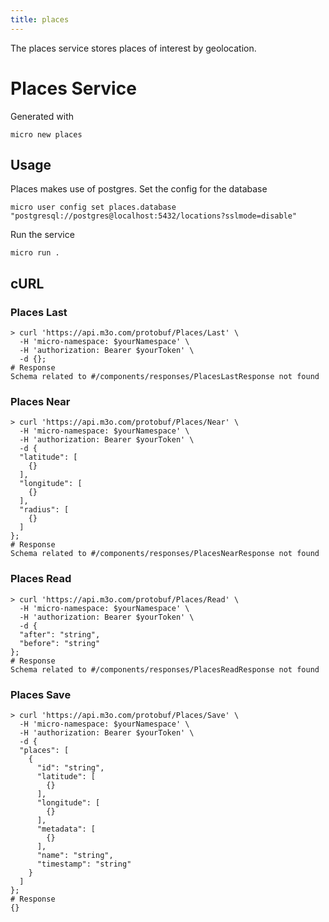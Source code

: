 ```yaml
---
title: places
---
```

The places service stores places of interest by geolocation.

# Places Service

Generated with

```
micro new places
```

## Usage

Places makes use of postgres. Set the config for the database

```
micro user config set places.database "postgresql://postgres@localhost:5432/locations?sslmode=disable"
```

Run the service

```
micro run .
```

## cURL


### Places Last
<!-- We use the request body description here as endpoint descriptions are not
being lifted correctly from the proto by the openapi spec generator -->

```shell
> curl 'https://api.m3o.com/protobuf/Places/Last' \
  -H 'micro-namespace: $yourNamespace' \
  -H 'authorization: Bearer $yourToken' \
  -d {};
# Response
Schema related to #/components/responses/PlacesLastResponse not found
```


### Places Near
<!-- We use the request body description here as endpoint descriptions are not
being lifted correctly from the proto by the openapi spec generator -->

```shell
> curl 'https://api.m3o.com/protobuf/Places/Near' \
  -H 'micro-namespace: $yourNamespace' \
  -H 'authorization: Bearer $yourToken' \
  -d {
  "latitude": [
    {}
  ],
  "longitude": [
    {}
  ],
  "radius": [
    {}
  ]
};
# Response
Schema related to #/components/responses/PlacesNearResponse not found
```


### Places Read
<!-- We use the request body description here as endpoint descriptions are not
being lifted correctly from the proto by the openapi spec generator -->

```shell
> curl 'https://api.m3o.com/protobuf/Places/Read' \
  -H 'micro-namespace: $yourNamespace' \
  -H 'authorization: Bearer $yourToken' \
  -d {
  "after": "string",
  "before": "string"
};
# Response
Schema related to #/components/responses/PlacesReadResponse not found
```


### Places Save
<!-- We use the request body description here as endpoint descriptions are not
being lifted correctly from the proto by the openapi spec generator -->

```shell
> curl 'https://api.m3o.com/protobuf/Places/Save' \
  -H 'micro-namespace: $yourNamespace' \
  -H 'authorization: Bearer $yourToken' \
  -d {
  "places": [
    {
      "id": "string",
      "latitude": [
        {}
      ],
      "longitude": [
        {}
      ],
      "metadata": [
        {}
      ],
      "name": "string",
      "timestamp": "string"
    }
  ]
};
# Response
{}
```


